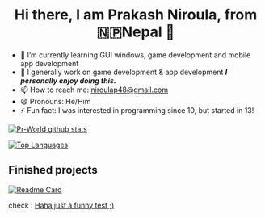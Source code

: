 <h1 align='center'> Hi there, I am Prakash Niroula, from 🇳🇵Nepal  👋</h1>

- 🌱 I’m currently learning GUI windows, game development and mobile app development
- 🔭 I generally work on game development & app development ***I personally enjoy doing this.***
- 📫 How to reach me: niroulap48@gmail.com
- 😄 Pronouns: He/Him
- ⚡ Fun fact: I was interested in programming since 10, but started in 13!

[![Pr-World github stats](https://github-readme-stats.vercel.app/api?username=Pr-World&show_icons=true&theme=radical&hide=prs,stars&count_private=true&border_radius=10)](https://github.com/Pr-World/Pr-World/)

[![Top Languages](https://github-readme-stats.vercel.app/api/top-langs/?username=Pr-World&layout=compact&theme=radical&border_radius=10)](https://github.com/Pr-World?tab=repositories)

## Finished projects

[![Readme Card](https://github-readme-stats.vercel.app/api/pin/?username=Pr-World&repo=flappy-bird&theme=radical&show_owner=true&border_radius=10)](https://github.com/Pr-World/flappy-bird)

check : <a href='mailto:apapap@gmail.com'>Haha just a funny test ;)</a>
